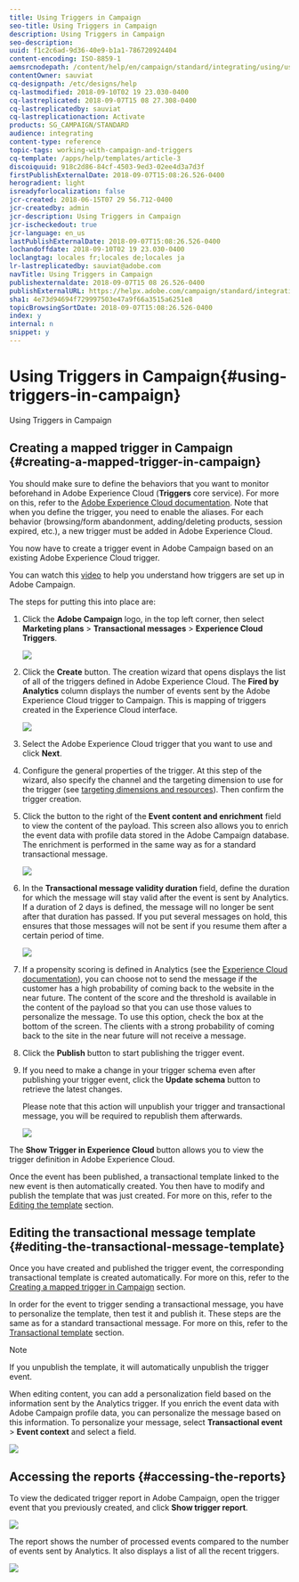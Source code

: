 ```yaml
---
title: Using Triggers in Campaign
seo-title: Using Triggers in Campaign
description: Using Triggers in Campaign
seo-description: 
uuid: f1c2c6ad-9d36-40e9-b1a1-786720924404
content-encoding: ISO-8859-1
aemsrcnodepath: /content/help/en/campaign/standard/integrating/using/using-triggers-in-campaign
contentOwner: sauviat
cq-designpath: /etc/designs/help
cq-lastmodified: 2018-09-10T02 19 23.030-0400
cq-lastreplicated: 2018-09-07T15 08 27.308-0400
cq-lastreplicatedby: sauviat
cq-lastreplicationaction: Activate
products: SG_CAMPAIGN/STANDARD
audience: integrating
content-type: reference
topic-tags: working-with-campaign-and-triggers
cq-template: /apps/help/templates/article-3
discoiquuid: 918c2d86-84cf-4503-9ed3-02ee4d3a7d3f
firstPublishExternalDate: 2018-09-07T15:08:26.526-0400
herogradient: light
isreadyforlocalization: false
jcr-created: 2018-06-15T07 29 56.712-0400
jcr-createdby: admin
jcr-description: Using Triggers in Campaign
jcr-ischeckedout: true
jcr-language: en_us
lastPublishExternalDate: 2018-09-07T15:08:26.526-0400
lochandoffdate: 2018-09-10T02 19 23.030-0400
loclangtag: locales fr;locales de;locales ja
lr-lastreplicatedby: sauviat@adobe.com
navTitle: Using Triggers in Campaign
publishexternaldate: 2018-09-07T15 08 26.526-0400
publishExternalURL: https://helpx.adobe.com/campaign/standard/integrating/using/using-triggers-in-campaign.html
sha1: 4e73d94694f729997503e47a9f66a3515a6251e8
topicBrowsingSortDate: 2018-09-07T15:08:26.526-0400
index: y
internal: n
snippet: y
---
```


# Using Triggers in Campaign{#using-triggers-in-campaign}

Using Triggers in Campaign

## Creating a mapped trigger in Campaign {#creating-a-mapped-trigger-in-campaign}

You should make sure to define the behaviors that you want to monitor beforehand in Adobe Experience Cloud (**Triggers** core service). For more on this, refer to the [Adobe Experience Cloud documentation](https://marketing.adobe.com/resources/help/en_US/mcloud/triggers.html). Note that when you define the trigger, you need to enable the aliases. For each behavior (browsing/form abandonment, adding/deleting products, session expired, etc.), a new trigger must be added in Adobe Experience Cloud.

You now have to create a trigger event in Adobe Campaign based on an existing Adobe Experience Cloud trigger.

You can watch this [video](https://helpx.adobe.com/marketing-cloud/how-to/email-marketing.html#step-two) to help you understand how triggers are set up in Adobe Campaign.

The steps for putting this into place are:

1. Click the **Adobe Campaign** logo, in the top left corner, then select **Marketing plans** > **Transactional messages** > **Experience Cloud Triggers**. 

   ![](assets/remarketing_1.png)

1. Click the **Create** button. The creation wizard that opens displays the list of all of the triggers defined in Adobe Experience Cloud. The **Fired by Analytics** column displays the number of events sent by the Adobe Experience Cloud trigger to Campaign. This is mapping of triggers created in the Experience Cloud interface.

   ![](assets/remarketing_2.png)

1. Select the Adobe Experience Cloud trigger that you want to use and click **Next**.
1. Configure the general properties of the trigger. At this step of the wizard, also specify the channel and the targeting dimension to use for the trigger (see [targeting dimensions and resources](../../automating/using/query.md#targeting-dimensions-and-resources)). Then confirm the trigger creation.
1. Click the button to the right of the **Event content and enrichment** field to view the content of the payload. This screen also allows you to enrich the event data with profile data stored in the Adobe Campaign database. The enrichment is performed in the same way as for a standard transactional message. 

   ![](assets/remarketing_3.png)

1. In the **Transactional message validity duration** field, define the duration for which the message will stay valid after the event is sent by Analytics. If a duration of 2 days is defined, the message will no longer be sent after that duration has passed. If you put several messages on hold, this ensures that those messages will not be sent if you resume them after a certain period of time.

   ![](assets/remarketing_4.png)

1. If a propensity scoring is defined in Analytics (see the [Experience Cloud documentation](https://marketing.adobe.com/resources/help/en_US/insight/client/c_visitor_propensity.html)), you can choose not to send the message if the customer has a high probability of coming back to the website in the near future. The content of the score and the threshold is available in the content of the payload so that you can use those values to personalize the message. To use this option, check the box at the bottom of the screen. The clients with a strong probability of coming back to the site in the near future will not receive a message.
1. Click the **Publish** button to start publishing the trigger event.
1. If you need to make a change in your trigger schema even after publishing your trigger event, click the **Update schema** button to retrieve the latest changes.

   Please note that this action will unpublish your trigger and transactional message, you will be required to republish them afterwards.

   ![](assets/remarketing_11.png)

The **Show Trigger in Experience Cloud** button allows you to view the trigger definition in Adobe Experience Cloud.

Once the event has been published, a transactional template linked to the new event is then automatically created. You then have to modify and publish the template that was just created. For more on this, refer to the [Editing the template](../../start/using/about-templates.md) section.

## Editing the transactional message template {#editing-the-transactional-message-template}

Once you have created and published the trigger event, the corresponding transactional template is created automatically. For more on this, refer to the [Creating a mapped trigger in Campaign](../../integrating/using/using-triggers-in-campaign.md#creating-a-mapped-trigger-in-campaign) section.

In order for the event to trigger sending a transactional message, you have to personalize the template, then test it and publish it. These steps are the same as for a standard transactional message. For more on this, refer to the [Transactional template](../../channels/using/event-transactional-messages.md#personalizing-a-transactional-message) section.

>[!NOTE]
>
>If you unpublish the template, it will automatically unpublish the trigger event.

When editing content, you can add a personalization field based on the information sent by the Analytics trigger. If you enrich the event data with Adobe Campaign profile data, you can personalize the message based on this information. To personalize your message, select **Transactional event** > **Event context** and select a field.

![](assets/remarketing_8.png)

## Accessing the reports {#accessing-the-reports}

To view the dedicated trigger report in Adobe Campaign, open the trigger event that you previously created, and click **Show trigger report**. 

![](assets/remarketing_9.png)

The report shows the number of processed events compared to the number of events sent by Analytics. It also displays a list of all the recent triggers. 

![](assets/remarketing_10.png)

